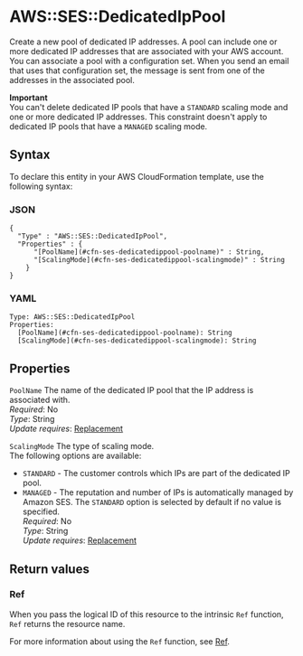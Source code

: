 # AWS::SES::DedicatedIpPool<a name="aws-resource-ses-dedicatedippool"></a>

Create a new pool of dedicated IP addresses\. A pool can include one or more dedicated IP addresses that are associated with your AWS account\. You can associate a pool with a configuration set\. When you send an email that uses that configuration set, the message is sent from one of the addresses in the associated pool\.

**Important**  
You can't delete dedicated IP pools that have a `STANDARD` scaling mode and one or more dedicated IP addresses\. This constraint doesn't apply to dedicated IP pools that have a `MANAGED` scaling mode\.

## Syntax<a name="aws-resource-ses-dedicatedippool-syntax"></a>

To declare this entity in your AWS CloudFormation template, use the following syntax:

### JSON<a name="aws-resource-ses-dedicatedippool-syntax.json"></a>

```
{
  "Type" : "AWS::SES::DedicatedIpPool",
  "Properties" : {
      "[PoolName](#cfn-ses-dedicatedippool-poolname)" : String,
      "[ScalingMode](#cfn-ses-dedicatedippool-scalingmode)" : String
    }
}
```

### YAML<a name="aws-resource-ses-dedicatedippool-syntax.yaml"></a>

```
Type: AWS::SES::DedicatedIpPool
Properties:
  [PoolName](#cfn-ses-dedicatedippool-poolname): String
  [ScalingMode](#cfn-ses-dedicatedippool-scalingmode): String
```

## Properties<a name="aws-resource-ses-dedicatedippool-properties"></a>

`PoolName` <a name="cfn-ses-dedicatedippool-poolname"></a>
The name of the dedicated IP pool that the IP address is associated with\.  
_Required_: No  
_Type_: String  
_Update requires_: [Replacement](https://docs.aws.amazon.com/AWSCloudFormation/latest/UserGuide/using-cfn-updating-stacks-update-behaviors.html#update-replacement)

`ScalingMode` <a name="cfn-ses-dedicatedippool-scalingmode"></a>
The type of scaling mode\.  
The following options are available:

- `STANDARD` \- The customer controls which IPs are part of the dedicated IP pool\.
- `MANAGED` \- The reputation and number of IPs is automatically managed by Amazon SES\.
  The `STANDARD` option is selected by default if no value is specified\.  
  _Required_: No  
  _Type_: String  
  _Update requires_: [Replacement](https://docs.aws.amazon.com/AWSCloudFormation/latest/UserGuide/using-cfn-updating-stacks-update-behaviors.html#update-replacement)

## Return values<a name="aws-resource-ses-dedicatedippool-return-values"></a>

### Ref<a name="aws-resource-ses-dedicatedippool-return-values-ref"></a>

When you pass the logical ID of this resource to the intrinsic `Ref` function, `Ref` returns the resource name\.

For more information about using the `Ref` function, see [Ref](https://docs.aws.amazon.com/AWSCloudFormation/latest/UserGuide/intrinsic-function-reference-ref.html)\.
